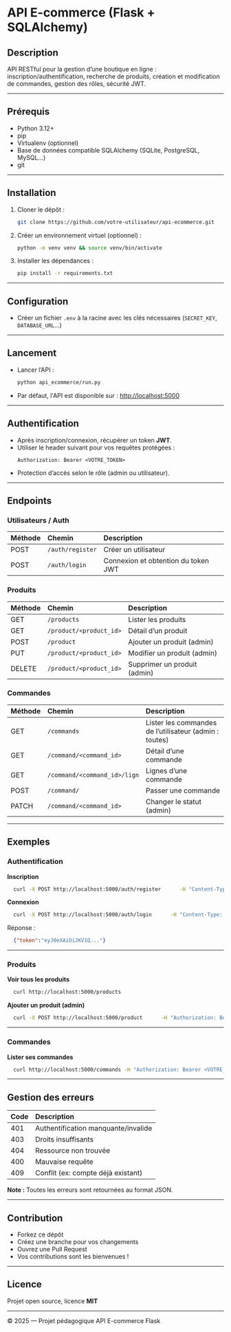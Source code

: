
# API E-commerce (Flask + SQLAlchemy)

## Description
API RESTful pour la gestion d’une boutique en ligne : inscription/authentification, recherche de produits, création et modification de commandes, gestion des rôles, sécurité JWT.

---

## Prérequis
- Python 3.12+
- pip
- Virtualenv (optionnel)
- Base de données compatible SQLAlchemy (SQLite, PostgreSQL, MySQL...)
- git

---

## Installation
1. Cloner le dépôt :  
   ```bash
   git clone https://github.com/votre-utilisateur/api-ecommerce.git
   ```
2. Créer un environnement virtuel (optionnel) :  
   ```bash
   python -m venv venv && source venv/bin/activate
   ```
3. Installer les dépendances :  
   ```bash
   pip install -r requirements.txt
   ```

---

## Configuration
- Créer un fichier `.env` à la racine avec les clés nécessaires (`SECRET_KEY`, `DATABASE_URL`…)

---

## Lancement
- Lancer l’API :  
   ```bash
   python api_ecommerce/run.py
   ```
- Par défaut, l'API est disponible sur : [http://localhost:5000](http://localhost:5000)

---

## Authentification
- Après inscription/connexion, récupérer un token **JWT**.
- Utiliser le header suivant pour vos requêtes protégées :
  ```
  Authorization: Bearer <VOTRE_TOKEN>
  ```
- Protection d’accès selon le rôle (admin ou utilisateur).

---

## Endpoints

### Utilisateurs / Auth
| Méthode | Chemin                | Description                        |
|:--------|:-----------------------|:-----------------------------------|
| POST    | `/auth/register`        | Créer un utilisateur               |
| POST    | `/auth/login`           | Connexion et obtention du token JWT |

### Produits
| Méthode | Chemin                           | Description                        |
|:--------|:----------------------------------|:-----------------------------------|
| GET     | `/products`                       | Lister les produits                |
| GET     | `/product/<product_id>`            | Détail d’un produit                |
| POST    | `/product`                         | Ajouter un produit (admin)         |
| PUT     | `/product/<product_id>`            | Modifier un produit (admin)        |
| DELETE  | `/product/<product_id>`            | Supprimer un produit (admin)       |

### Commandes
| Méthode | Chemin                            | Description                                      |
|:--------|:-----------------------------------|:-------------------------------------------------|
| GET     | `/commands`                        | Lister les commandes de l’utilisateur (admin : toutes) |
| GET     | `/command/<command_id>`             | Détail d’une commande                           |
| GET     | `/command/<command_id>/lign`         | Lignes d’une commande                           |
| POST    | `/command/`                         | Passer une commande                             |
| PATCH   | `/command/<command_id>`              | Changer le statut (admin)                       |

---

## Exemples

### Authentification

**Inscription**
```bash
  curl -X POST http://localhost:5000/auth/register      -H "Content-Type: application/json"      -d '{"email": "user@example.com", "password": "SuperMotDePasse42"}'
```

**Connexion**
```bash
  curl -X POST http://localhost:5000/auth/login      -H "Content-Type: application/json"      -d '{"email": "user@example.com", "password": "SuperMotDePasse42"}'
```
Réponse :
```json
  {"token":"eyJ0eXAiOiJKV1Q..."}
```

---

### Produits

**Voir tous les produits**
```bash
  curl http://localhost:5000/products
```

**Ajouter un produit (admin)**
```bash
  curl -X POST http://localhost:5000/product      -H "Authorization: Bearer <TOKEN_ADMIN>"      -H "Content-Type: application/json"      -d '{"name": "RTX 4090","description": "Carte graphique haut de gamme","category": "Composant","price": 2000,"stock": 5}'
```

---

### Commandes

**Lister ses commandes**
```bash
  curl http://localhost:5000/commands -H "Authorization: Bearer <VOTRE_TOKEN>"
```

---

## Gestion des erreurs
| Code | Description                              |
|:-----|:-----------------------------------------|
| 401  | Authentification manquante/invalide       |
| 403  | Droits insuffisants                      |
| 404  | Ressource non trouvée                    |
| 400  | Mauvaise requête                         |
| 409  | Conflit (ex: compte déjà existant)        |

**Note :** Toutes les erreurs sont retournées au format JSON.

---

## Contribution
- Forkez ce dépôt
- Créez une branche pour vos changements
- Ouvrez une Pull Request
- Vos contributions sont les bienvenues !

---

## Licence
Projet open source, licence **MIT**

---

© 2025 — Projet pédagogique API E-commerce Flask
